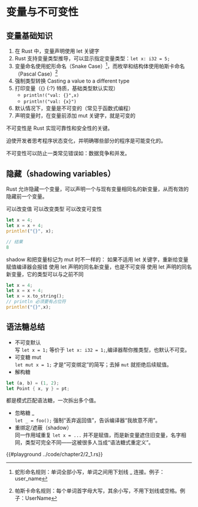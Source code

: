 # 变量与不可变性

## 变量基础知识

1. 在 Rust 中，变量声明使用 let 关键字
2. Rust 支持变量类型推导，可以显示指定变量类型：`let x: i32 = 5;`
3. 变量命名使用蛇形命名（Snake Case）[^1]，而枚举和结构体使用帕斯卡命名（Pascal Case）[^2]
4. 强制类型转换 Casting a value to a different type
5. 打印变量（{} {:?} 特质，基础类型默认实现）
    * `println!("val: {}",x)`
    * `println!("val: {x}")`
6. 默认情况下，变量是不可变的（常见于函数式编程）
7. 声明变量时，在变量前添加 mut 关键字，就是可变的

不可变性是 Rust 实现可靠性和安全性的关键。

迫使开发者思考程序状态变化，并明确哪些部分的程序是可能变化的。

不可变性可以防止一类常见错误如：数据竞争和并发。

## 隐藏（shadowing variables）

Rust 允许隐藏一个变量，可以声明一个与现有变量相同名的新变量，从而有效的隐藏前一个变量。

可以改变值
可以改变类型
可以改变可变性

```rust
let x = 4;
let x = x + 4;
println!("{}", x);

// 结果
8
```

shadow 和把变量标记为 mut 时不一样的：
如果不适用 let 关键字，重新给变量赋值编译器会报错
使用 let 声明的同名新变量，也是不可变得
使用 let 声明的同名新变量，它的类型可以与之前不同

```rust
let x = 4;
let x = x + 4;
let x = x.to_string();
// println 必须要有占位符
println!("{}",x);
```

## 语法糖总结

* 不可变默认  
写 `let x = 1;` 等价于 `let x: i32 = 1;`,编译器帮你推类型，也默认不可变。
* 可变糖 mut  
`let mut x = 1;` 才是“可变绑定”的简写；去掉 `mut` 就拒绝后续赋值。
* 解构糖  
```rust
let (a, b) = (1, 2);
let Point { x, y } = pt;
```
都是模式匹配语法糖，一次拆出多个值。
* 忽略糖 _  
`let _ = foo();` 强制“丢弃返回值”，告诉编译器“我故意不用”。
* 重绑定/遮蔽（shadow）  
同一作用域重复 `let x = ...` 并不是赋值，而是新变量遮住旧变量，名字相同，类型可完全不同——这被很多人当成“语法糖式重定义”。

{{#playground  ../code/chapter2/2_1.rs}}

[^1]: 蛇形命名规则：单词全部小写，单词之间用下划线 _ 连接。例子：user_name  
[^2]: 帕斯卡命名规则：每个单词首字母大写，其余小写，不用下划线或空格。例子：UserName   
